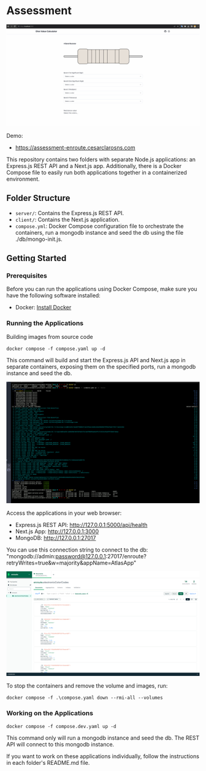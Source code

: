 # Assessment

![App](/media/images/app.gif)

Demo:

- https://assessment-enroute.cesarclarosns.com

This repository contains two folders with separate Node.js applications: an Express.js REST API and a Next.js app. Additionally, there is a Docker Compose file to easily run both applications together in a containerized environment.

## Folder Structure

- `server/`: Contains the Express.js REST API.
- `client/`: Contains the Next.js application.
- `compose.yml`: Docker Compose configuration file to orchestrate the containers, run a mongodb instance and seed the db using the file ./db/mongo-init.js.

## Getting Started

### Prerequisites

Before you can run the applications using Docker Compose, make sure you have the following software installed:

- Docker: [Install Docker](https://docs.docker.com/get-docker/)

### Running the Applications

Building images from source code

```
docker compose -f compose.yaml up -d
```

This command will build and start the Express.js API and Next.js app in separate containers, exposing them on the specified ports, run a mongodb instance and seed the db.

![Running app](/media/images/running_app.png)

Access the applications in your web browser:

- Express.js REST API: http://127.0.0.1:5000/api/health
- Next.js App: http://127.0.0.1:3000
- MongoDB: http://127.0.0.1:27017

You can use this connection string to connect to the db: "mongodb://admin:password@127.0.0.1:27017/enroute?retryWrites=true&w=majority&appName=AtlasApp"

![Database](/media/images/db.png)

To stop the containers and remove the volume and images, run:

```
docker compose -f .\compose.yaml down --rmi-all --volumes
```

### Working on the Applications

```
docker compose -f compose.dev.yaml up -d
```

This command only will run a mongodb instance and seed the db. The REST API will connect to this mongodb instance.

If you want to work on these applications individually, follow the instructions in each folder's README.md file.
